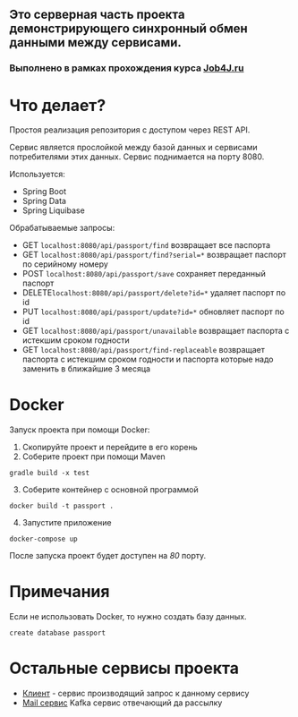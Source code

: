 ## Это серверная часть проекта демонстрирующего синхронный обмен данными между сервисами.
### Выполнено в рамках прохождения курса [Job4J.ru](https://job4j.ru/)
# Что делает?
Простоя реализация репозитория с доступом через REST API.

Сервис является прослойкой между базой данных и сервисами потребителями этих данных.
Сервис поднимается на порту 8080.

Используется:
* Spring Boot
* Spring Data
* Spring Liquibase

Обрабатываемые запросы:
* GET `localhost:8080/api/passport/find` возвращает все паспорта 
* GET `localhost:8080/api/passport/find?serial=*` возвращает паспорт по серийному номеру
* POST `localhost:8080/api/passport/save` сохраняет переданный паспорт
* DELETE`localhost:8080/api/passport/delete?id=*` удаляет паспорт по id
* PUT `localhost:8080/api/passport/update?id=*` обновляет паспорт по id
* GET `localhost:8080/api/passport/unavailable` возвращает паспорта с истекшим сроком годности
* GET `localhost:8080/api/passport/find-replaceable` возвращает паспорта с истекшим сроком годности
и паспорта которые надо заменить в ближайшие 3 месяца


# Docker
Запуск проекта при помощи Docker:
1. Скопируйте проект и перейдите в его корень
2. Соберите проект при помощи Maven 
```shell script
gradle build -x test
```
3. Соберите контейнер с основной программой 
```shell script
docker build -t passport .
```
4. Запустите приложение 
```shell script
docker-compose up
```

После запуска проект будет доступен на _80_ порту.

# Примечания
Если не использовать Docker, то нужно создать базу данных. 

```shell script
create database passport
```

# Остальные сервисы проекта
* [Клиент](https://github.com/QmBo/passport-client) - сервис производящий запрос к данному сервису
* [Mail сервис](https://github.com/QmBo/passport-mail) Kafka сервис отвечающий да рассылку
